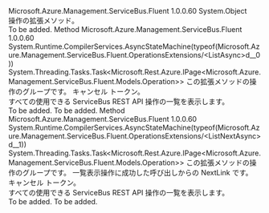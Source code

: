 <Type Name="OperationsExtensions" FullName="Microsoft.Azure.Management.ServiceBus.Fluent.OperationsExtensions">
  <TypeSignature Language="C#" Value="public static class OperationsExtensions" />
  <TypeSignature Language="ILAsm" Value=".class public auto ansi abstract sealed beforefieldinit OperationsExtensions extends System.Object" />
  <TypeSignature Language="DocId" Value="T:Microsoft.Azure.Management.ServiceBus.Fluent.OperationsExtensions" />
  <TypeSignature Language="VB.NET" Value="Public Module OperationsExtensions" />
  <TypeSignature Language="F#" Value="type OperationsExtensions = class" />
  <AssemblyInfo>
    <AssemblyName>Microsoft.Azure.Management.ServiceBus.Fluent</AssemblyName>
    <AssemblyVersion>1.0.0.60</AssemblyVersion>
  </AssemblyInfo>
  <Base>
    <BaseTypeName>System.Object</BaseTypeName>
  </Base>
  <Interfaces />
  <Docs>
    <summary>
            操作の拡張メソッド。
            </summary>
    <remarks>To be added.</remarks>
  </Docs>
  <Members>
    <Member MemberName="ListAsync">
      <MemberSignature Language="C#" Value="public static System.Threading.Tasks.Task&lt;Microsoft.Rest.Azure.IPage&lt;Microsoft.Azure.Management.ServiceBus.Fluent.Models.Operation&gt;&gt; ListAsync (this Microsoft.Azure.Management.ServiceBus.Fluent.IOperations operations, System.Threading.CancellationToken cancellationToken = null);" />
      <MemberSignature Language="ILAsm" Value=".method public static hidebysig class System.Threading.Tasks.Task`1&lt;class Microsoft.Rest.Azure.IPage`1&lt;class Microsoft.Azure.Management.ServiceBus.Fluent.Models.Operation&gt;&gt; ListAsync(class Microsoft.Azure.Management.ServiceBus.Fluent.IOperations operations, valuetype System.Threading.CancellationToken cancellationToken) cil managed" />
      <MemberSignature Language="DocId" Value="M:Microsoft.Azure.Management.ServiceBus.Fluent.OperationsExtensions.ListAsync(Microsoft.Azure.Management.ServiceBus.Fluent.IOperations,System.Threading.CancellationToken)" />
      <MemberSignature Language="F#" Value="static member ListAsync : Microsoft.Azure.Management.ServiceBus.Fluent.IOperations * System.Threading.CancellationToken -&gt; System.Threading.Tasks.Task&lt;Microsoft.Rest.Azure.IPage&lt;Microsoft.Azure.Management.ServiceBus.Fluent.Models.Operation&gt;&gt;" Usage="Microsoft.Azure.Management.ServiceBus.Fluent.OperationsExtensions.ListAsync (operations, cancellationToken)" />
      <MemberType>Method</MemberType>
      <AssemblyInfo>
        <AssemblyName>Microsoft.Azure.Management.ServiceBus.Fluent</AssemblyName>
        <AssemblyVersion>1.0.0.60</AssemblyVersion>
      </AssemblyInfo>
      <Attributes>
        <Attribute>
          <AttributeName>System.Runtime.CompilerServices.AsyncStateMachine(typeof(Microsoft.Azure.Management.ServiceBus.Fluent.OperationsExtensions/&lt;ListAsync&gt;d__0))</AttributeName>
        </Attribute>
      </Attributes>
      <ReturnValue>
        <ReturnType>System.Threading.Tasks.Task&lt;Microsoft.Rest.Azure.IPage&lt;Microsoft.Azure.Management.ServiceBus.Fluent.Models.Operation&gt;&gt;</ReturnType>
      </ReturnValue>
      <Parameters>
        <Parameter Name="operations" Type="Microsoft.Azure.Management.ServiceBus.Fluent.IOperations" RefType="this" />
        <Parameter Name="cancellationToken" Type="System.Threading.CancellationToken" />
      </Parameters>
      <Docs>
        <param name="operations">
            この拡張メソッドの操作のグループです。
            </param>
        <param name="cancellationToken">
            キャンセル トークン。
            </param>
        <summary>
            すべての使用できる ServiceBus REST API 操作の一覧を表示します。
            </summary>
        <returns>To be added.</returns>
        <remarks>To be added.</remarks>
      </Docs>
    </Member>
    <Member MemberName="ListNextAsync">
      <MemberSignature Language="C#" Value="public static System.Threading.Tasks.Task&lt;Microsoft.Rest.Azure.IPage&lt;Microsoft.Azure.Management.ServiceBus.Fluent.Models.Operation&gt;&gt; ListNextAsync (this Microsoft.Azure.Management.ServiceBus.Fluent.IOperations operations, string nextPageLink, System.Threading.CancellationToken cancellationToken = null);" />
      <MemberSignature Language="ILAsm" Value=".method public static hidebysig class System.Threading.Tasks.Task`1&lt;class Microsoft.Rest.Azure.IPage`1&lt;class Microsoft.Azure.Management.ServiceBus.Fluent.Models.Operation&gt;&gt; ListNextAsync(class Microsoft.Azure.Management.ServiceBus.Fluent.IOperations operations, string nextPageLink, valuetype System.Threading.CancellationToken cancellationToken) cil managed" />
      <MemberSignature Language="DocId" Value="M:Microsoft.Azure.Management.ServiceBus.Fluent.OperationsExtensions.ListNextAsync(Microsoft.Azure.Management.ServiceBus.Fluent.IOperations,System.String,System.Threading.CancellationToken)" />
      <MemberSignature Language="F#" Value="static member ListNextAsync : Microsoft.Azure.Management.ServiceBus.Fluent.IOperations * string * System.Threading.CancellationToken -&gt; System.Threading.Tasks.Task&lt;Microsoft.Rest.Azure.IPage&lt;Microsoft.Azure.Management.ServiceBus.Fluent.Models.Operation&gt;&gt;" Usage="Microsoft.Azure.Management.ServiceBus.Fluent.OperationsExtensions.ListNextAsync (operations, nextPageLink, cancellationToken)" />
      <MemberType>Method</MemberType>
      <AssemblyInfo>
        <AssemblyName>Microsoft.Azure.Management.ServiceBus.Fluent</AssemblyName>
        <AssemblyVersion>1.0.0.60</AssemblyVersion>
      </AssemblyInfo>
      <Attributes>
        <Attribute>
          <AttributeName>System.Runtime.CompilerServices.AsyncStateMachine(typeof(Microsoft.Azure.Management.ServiceBus.Fluent.OperationsExtensions/&lt;ListNextAsync&gt;d__1))</AttributeName>
        </Attribute>
      </Attributes>
      <ReturnValue>
        <ReturnType>System.Threading.Tasks.Task&lt;Microsoft.Rest.Azure.IPage&lt;Microsoft.Azure.Management.ServiceBus.Fluent.Models.Operation&gt;&gt;</ReturnType>
      </ReturnValue>
      <Parameters>
        <Parameter Name="operations" Type="Microsoft.Azure.Management.ServiceBus.Fluent.IOperations" RefType="this" />
        <Parameter Name="nextPageLink" Type="System.String" />
        <Parameter Name="cancellationToken" Type="System.Threading.CancellationToken" />
      </Parameters>
      <Docs>
        <param name="operations">
            この拡張メソッドの操作のグループです。
            </param>
        <param name="nextPageLink">
            一覧表示操作に成功した呼び出しからの NextLink です。
            </param>
        <param name="cancellationToken">
            キャンセル トークン。
            </param>
        <summary>
            すべての使用できる ServiceBus REST API 操作の一覧を表示します。
            </summary>
        <returns>To be added.</returns>
        <remarks>To be added.</remarks>
      </Docs>
    </Member>
  </Members>
</Type>